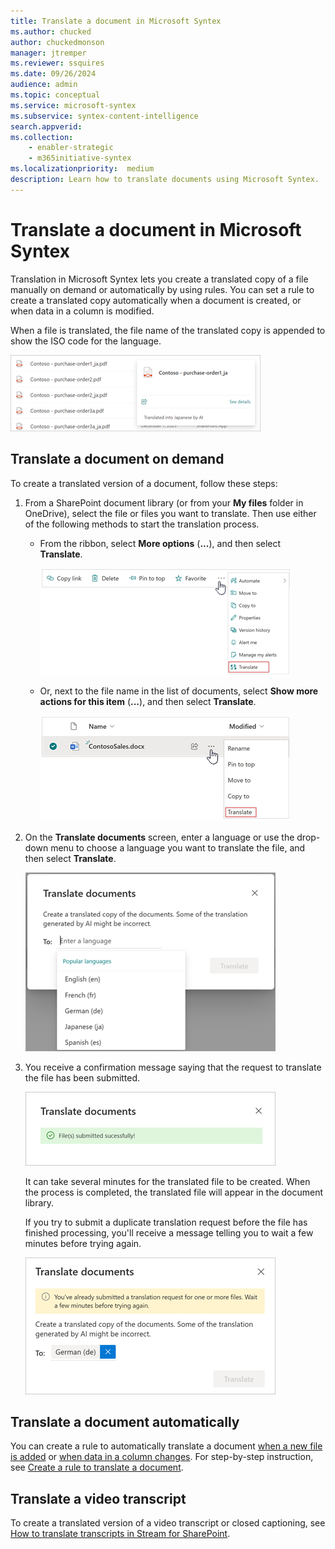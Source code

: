 ```yaml
---
title: Translate a document in Microsoft Syntex
ms.author: chucked
author: chuckedmonson
manager: jtremper
ms.reviewer: ssquires
ms.date: 09/26/2024
audience: admin
ms.topic: conceptual
ms.service: microsoft-syntex
ms.subservice: syntex-content-intelligence
search.appverid: 
ms.collection: 
    - enabler-strategic
    - m365initiative-syntex
ms.localizationpriority:  medium
description: Learn how to translate documents using Microsoft Syntex.
---
```


# Translate a document in Microsoft Syntex

Translation in Microsoft Syntex lets you create a translated copy of a file manually on demand or automatically by using rules. You can set a rule to create a translated copy automatically when a document is created, or when data in a column is modified.​

When a file is translated, the file name of the translated copy is appended to show the ISO code for the language.

   ![Screenshot showing the translated filename with the language code appended.](../media/content-understanding/translation-file-with-language-code.png)

## Translate a document on demand

To create a translated version of a document, follow these steps:

1. From a SharePoint document library (or from your **My files** folder in OneDrive), select the file or files you want to translate. Then use either of the following methods to start the translation process.

   - From the ribbon, select **More options** (**...**), and then select **Translate**.

       ![Screenshot showing the Translate option from the ribbon.](../media/content-understanding/translation-ribbon-option2.png)

   - Or, next to the file name in the list of documents, select **Show more actions for this item** (**...**), and then select **Translate**.

       ![Screenshot showing the Translate option next to the document.](../media/content-understanding/translation-show-more-actions.png)

2. On the **Translate documents** screen, enter a language or use the drop-down menu to choose a language you want to translate the file, and then select **Translate**.

   ![Screenshot showing the Translate documents screen with language options.](../media/content-understanding/translation-translate-documents.png)

3. You receive a confirmation message saying that the request to translate the file has been submitted.

   ![Screenshot showing the translation confirmation screen.](../media/content-understanding/translation-confirmation.png)

   It can take several minutes for the translated file to be created. When the process is completed, the translated file will appear in the document library.

   If you try to submit a duplicate translation request before the file has finished processing, you'll receive a message telling you to wait a few minutes before trying again.

   ![Screenshot showing the message to wait a few minutes and trying again.](../media/content-understanding/translation-wait-message.png)

## Translate a document automatically

You can create a rule to automatically translate a document [when a new file is added](content-processing-translate.md#translate-a-document-when-a-new-file-is-added) or [when data in a column changes](content-processing-translate.md#translate-a-document-when-data-in-a-column-changes). For step-by-step instruction, see [Create a rule to translate a document](content-processing-translate.md).
<!---
### When a new file is added

To create a rule to translate documents automatically when a document is created, follow these steps:

1. From a SharePoint document library, select **Automate** > **Rules** > **Create a rule**.

   ![Screenshot of the document library showing the Automate > Rules > Create a rule option.](../media/content-understanding/content-processing-create-rule.png)

2. On the **Create a rule** page, select **A new file is added**.

   ![Screenshot of the Create a rule page showing the A new file is added option highlighted.](../media/content-understanding/content-processing-create-a-rule-page.png)

3. Under **When a new file is added**, complete the rule statement:

    a. Select **Choose action**, and then select **create a translated copy in**.

      ![Screenshot of the rule statement page showing the translation option highlighted.](../media/content-understanding/translation-rule-create-copy.png)

    b. Select **enter a language**, and then enter a language or use the drop-down menu to choose a language into which you want to translate the file.

      ![Screenshot of the rule statement page showing the enter language option.](../media/content-understanding/translation-rule-enter-language.png)

4. When your rule statement is complete, select **Create**. You can [see and manage the new rule](content-processing-overview.md#manage-a-rule) on the **Manage rules** page.

### When data in a column changes

To create a rule to translate documents automatically when data in a column changes, follow these steps:

1. From a SharePoint document library, select **Automate** > **Rules** > **Create a rule**.

   ![Screenshot of the document library showing the Automate > Rules > Create a rule option.](../media/content-understanding/content-processing-create-rule.png)

2. On the **Create a rule** page, select **Data in a column changes**.

   ![Screenshot of the Create a rule page showing the A new file is added option highlighted.](../media/content-understanding/content-processing-create-a-rule-page.png)

3. Under **When data in a column changes**, complete the rule statement:

    a. Select **Choose a column**, and then select the appropriate column for which to translate the file.

     ![Screenshot of the Create a rule page showing the beginning rule statement.](../media/content-understanding/translation-beginning-rule.png)

    b. Select **Choose a condition**, and then select the appropriate condition under which to translate the file.

    c. Select **Choose action**, and then select **create a translated copy in**.

    d. Select **enter a language**, and then select the language into which you want to translate the file.

     ![Screenshot of the Create a rule page showing the enter a language option.](../media/content-understanding/translation-column-enter-language.png)

4. When your rule statement is complete, select **Create**. You can [see and manage the new rule](content-processing-overview.md#manage-a-rule) on the **Manage rules** page.

<!---
### View the translation activity feed of a document library

When a file is translated, you'll see an update in the source library activity feed. The updates occur in both the source library and the target library.

In the document library, in the upper-right corner of the page, select the details pane icon (![Screenshot of the details pane icon.](../media/content-understanding/details-pane-icon.png)) to view the recent history, activity, and rules that have been applied to the library.

   ![Screenshot of a document library showing the details pane highlighted.](../media/content-understanding/content-processing-details-pane.png)
--->
## Translate a video transcript

To create a translated version of a video transcript or closed captioning, see [How to translate transcripts in Stream for SharePoint](https://prod.support.services.microsoft.com/office/microsoft-syntex-pay-as-you-go-transcript-translations-in-stream-for-sharepoint-2e34ad1b-e213-47ed-a806-5cc0d88751de#bkmk_howtotranslate).